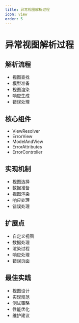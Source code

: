 ```yaml
---
title: 异常视图解析过程
icon: view
order: 5
---
```


# 异常视图解析过程

## 解析流程
- 视图查找
- 模型准备
- 视图渲染
- 响应生成
- 错误处理

## 核心组件
- ViewResolver
- ErrorView
- ModelAndView
- ErrorAttributes
- ErrorController

## 实现机制
- 视图选择
- 数据准备
- 视图渲染
- 响应处理
- 错误处理

## 扩展点
- 自定义视图
- 数据处理
- 渲染过程
- 响应处理
- 错误页面

## 最佳实践
- 视图设计
- 实现规范
- 测试策略
- 性能优化
- 维护建议
